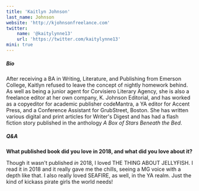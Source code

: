 ```yaml
---
title: 'Kaitlyn Johnson'
last_name: Johnson
website: 'http://kjohnsonfreelance.com'
twitter:
    name: '@kaitylynne13'
    url: 'https://twitter.com/kaitylynne13'
mini: true
---
```


##### Bio

After receiving a BA in Writing, Literature, and Publishing from Emerson College, Kaitlyn refused to leave the concept of nightly homework behind. As well as being a junior agent for Corvisiero Literary Agency, she is also a freelance editor at her own company, K. Johnson Editorial, and has worked as a copyeditor for academic publisher codeMantra, a YA editor for Accent Press, and a Conference Assistant for GrubStreet, Boston. She has written various digital and print articles for Writer's Digest and has had a flash fiction story published in the anthology _A Box of Stars Beneath the Bed_.

##### Q&A

**What published book did you love in 2018, and what did you love about it?**

Though it wasn't published _in_ 2018, I loved THE THING ABOUT JELLYFISH. I read it in 2018 and it really gave me the chills, seeing a MG voice with a depth like that. I also really loved SEAFIRE, as well, in the YA realm. Just the kind of kickass pirate girls the world needs!

